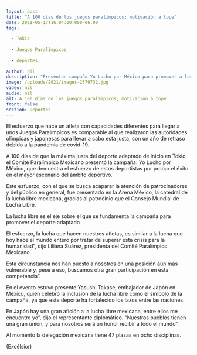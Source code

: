 ```yaml
---
layout: post
title: "A 100 días de los juegos paralímpicos; motivación a tope"
date: 2021-05-17T16:04:00.000-06:00
tags:
  
  - Tokio
  
  - Juegos Paralímpicos
  
  - deportes
  
author: nil
description: "Presentan campaña Yo Lucho por México para promover a los deportistas mexicanos que competirán en Tokio"
image: /uploads/2021/images-2579732.jpg
video: nil
audio: nil
alt: A 100 días de los juegos paralímpicos; motivación a tope
front: false
section: Deportes
---
```


El esfuerzo que hace un atleta con capacidades diferentes para llegar a unos Juegos Paralímpicos es comparable al que realizaron las autoridades olímpicas y japonesas para llevar a cabo esta justa, con un año de retraso debido a la pandemia de covid-19.

A 100 días de que la máxima justa del deporte adaptado de inicio en Tokio, el Comité Paralímpico Mexicano presentó la campaña: Yo Lucho por México, que demuestra el esfuerzo de estos deportistas por probar el éxito en el mayor escenario del ámbito deportivo.

Este esfuerzo, con el que se busca acaparar la atención de patrocinadores y del público en general, fue presentado en la Arena México, la catedral de la lucha libre mexicana, gracias al patrocinio que el Consejo Mundial de Lucha Libre.

La lucha libre es el eje sobre el que se fundamenta la campaña para promover el deporte adaptado

El esfuerzo, la lucha que hacen nuestros atletas, es similar a la lucha que hoy hace el mundo entero por tratar de superar esta crisis para la humanidad”, dijo Liliana Suárez, presidenta del Comité Paralímpico Mexicano.

Esta circunstancia nos han puesto a nosotros en una posición aún más vulnerable y, pese a eso, buscamos otra gran participación en esta competencia”.

En el evento estuvo presente Yasushi Takase, embajador de Japón en México, quien celebró la inclusión de la lucha libre como el símbolo de la campaña, ya que este deporte ha fortalecido los lazos entre las naciones.

En Japón hay una gran afición a la lucha libre mexicana, entre ellos me encuentro yo”, dijo el representante diplomático. “Nuestros pueblos tienen una gran unión, y para nosotros será un honor recibir a todo el mundo”.

Al momento la delegación mexicana tiene 47 plazas en ocho disciplinas.

(Excélsior)